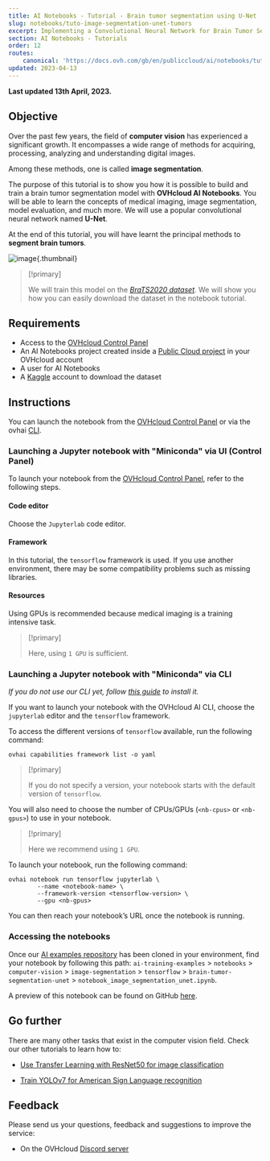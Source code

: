 ```yaml
---
title: AI Notebooks - Tutorial - Brain tumor segmentation using U-Net
slug: notebooks/tuto-image-segmentation-unet-tumors
excerpt: Implementing a Convolutional Neural Network for Brain Tumor Segmentation in Medical Imaging
section: AI Notebooks - Tutorials
order: 12
routes:
    canonical: 'https://docs.ovh.com/gb/en/publiccloud/ai/notebooks/tuto-image-segmentation-unet-tumors/'
updated: 2023-04-13
---
```


**Last updated 13th April, 2023.**

## Objective

Over the past few years, the field of **computer vision** has experienced a significant growth. It encompasses a wide range of methods for acquiring, processing, analyzing and understanding digital images.

Among these methods, one is called **image segmentation**.

The purpose of this tutorial is to show you how it is possible to build and train a brain tumor segmentation model with **OVHcloud AI Notebooks**. You will be able to learn the concepts of medical imaging, image segmentation, model evaluation, and much more. We will use a popular convolutional neural network named **U-Net**.

At the end of this tutorial, you will have learnt the principal methods to **segment brain tumors**.

![image](images/mri_orig_pred_segmentation.gif){.thumbnail}

> [!primary]
>
> We will train this model on the *[BraTS2020 dataset](http://braintumorsegmentation.org/)*. We will show you how you can easily download the dataset in the notebook tutorial.
>

## Requirements

- Access to the [OVHcloud Control Panel](https://www.ovh.com/auth/?action=gotomanager&from=https://www.ovh.it/&ovhSubsidiary=it)
- An AI Notebooks project created inside a [Public Cloud project](https://www.ovhcloud.com/it/public-cloud/) in your OVHcloud account
- A user for AI Notebooks
- A [Kaggle](https://www.kaggle.com/) account to download the dataset

## Instructions

You can launch the notebook from the [OVHcloud Control Panel](https://www.ovh.com/auth/?action=gotomanager&from=https://www.ovh.it/&ovhSubsidiary=it) or via the ovhai [CLI](https://docs.ovh.com/it/publiccloud/ai/cli/getting-started-cli/).

### Launching a Jupyter notebook with "Miniconda" via UI (Control Panel)

To launch your notebook from the [OVHcloud Control Panel](https://www.ovh.com/auth/?action=gotomanager&from=https://www.ovh.it/&ovhSubsidiary=it), refer to the following steps.

#### Code editor

Choose the `Jupyterlab` code editor.

#### Framework

In this tutorial, the `tensorflow` framework is used. If you use another environment, there may be some compatibility problems such as missing libraries.

#### Resources

Using GPUs is recommended because medical imaging is a training intensive task.

> [!primary]
>
> Here, using `1 GPU` is sufficient.
>

### Launching a Jupyter notebook with "Miniconda" via CLI

*If you do not use our CLI yet, follow [this guide](https://docs.ovh.com/it/publiccloud/ai/cli/install-client/) to install it.*

If you want to launch your notebook with the OVHcloud AI CLI, choose the `jupyterlab` editor and the `tensorflow` framework.

To access the different versions of `tensorflow` available, run the following command:

```console
ovhai capabilities framework list -o yaml
```

> [!primary]
>
> If you do not specify a version, your notebook starts with the default version of `tensorflow`.
>

You will also need to choose the number of CPUs/GPUs (`<nb-cpus>` or `<nb-gpus>`) to use in your notebook.

> [!primary]
>
> Here we recommend using `1 GPU`.
>

To launch your notebook, run the following command:

```console
ovhai notebook run tensorflow jupyterlab \
		--name <notebook-name> \
		--framework-version <tensorflow-version> \
  	    --gpu <nb-gpus>
```

You can then reach your notebook’s URL once the notebook is running.

### Accessing the notebooks

Once our [AI examples repository](https://github.com/ovh/ai-training-examples/) has been cloned in your environment, find your notebook by following this path: `ai-training-examples` > `notebooks` > `computer-vision` > `image-segmentation` > `tensorflow` > `brain-tumor-segmentation-unet` > `notebook_image_segmentation_unet.ipynb`.

A preview of this notebook can be found on GitHub [here](https://github.com/ovh/ai-training-examples/blob/main/notebooks/computer-vision/image-segmentation/tensorflow/brain-tumor-segmentation-unet/notebook_image_segmentation_unet.ipynb).

## Go further

There are many other tasks that exist in the computer vision field. Check our other tutorials to learn how to:

- [Use Transfer Learning with ResNet50 for image classification](https://github.com/ovh/ai-training-examples/blob/main/notebooks/computer-vision/image-classification/tensorflow/resnet50/notebook-resnet-transfer-learning-image-classification.ipynb)

- [Train YOLOv7 for American Sign Language recognition](https://github.com/ovh/ai-training-examples/blob/main/notebooks/computer-vision/object-detection/miniconda/yolov7/notebook_object_detection_yolov7_asl.ipynb)

## Feedback

Please send us your questions, feedback and suggestions to improve the service:

- On the OVHcloud [Discord server](https://discord.com/invite/vXVurFfwe9)
